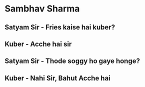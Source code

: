 # Sambhav Sharma 
## Satyam Sir  - Fries kaise hai kuber?
## Kuber - Acche hai sir
## Satyam Sir  - Thode soggy ho gaye honge?
## Kuber  - Nahi Sir, Bahut Acche hai 